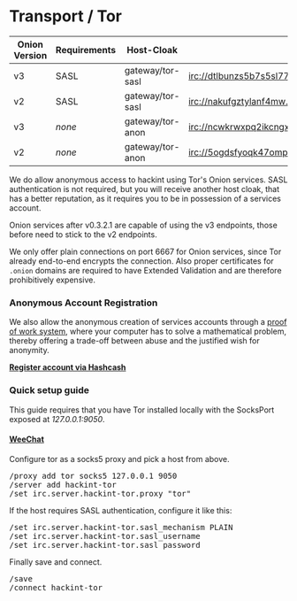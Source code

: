 # Transport / Tor

| Onion Version | Requirements | Host-Cloak       | Address                                                                     |
|---------------|--------------|------------------|-----------------------------------------------------------------------------|
| v3            | SASL         | gateway/tor-sasl | <irc://dtlbunzs5b7s5sl775quwezleyeplxzicdoh3cnhm7feolxmkfd42nqd.onion:6667> |
| v2            | SASL         | gateway/tor-sasl | <irc://nakufgztylanf4mw.onion:6667>                                         |
| v3            | *none*       | gateway/tor-anon | <irc://ncwkrwxpq2ikcngxq3dy2xctuheniggtqeibvgofixpzvrwpa77tozqd.onion:6667> |
| v2            | *none*       | gateway/tor-anon | <irc://5ogdsfyoqk47ompu.onion:6667>                                         |

We do allow anonymous access to hackint using Tor's Onion services. SASL authentication is not required, but you will receive another host cloak, that has a better reputation, as it requires you to be in possession of a services account.

Onion services after v0.3.2.1 are capable of using the v3 endpoints, those before need to stick to the v2 endpoints.

We only offer plain connections on port 6667 for Onion services, since Tor already end-to-end encrypts the connection. Also proper certificates for `.onion` domains are required to have Extended Validation and are therefore prohibitively expensive.

### Anonymous Account Registration

We also allow the anonymous creation of services accounts through a [proof of work system](https://en.wikipedia.org/wiki/Proof-of-work_system), where your computer has to solve a mathematical problem, thereby offering a trade-off between abuse and the justified wish for anonymity.

**[Register account via Hashcash](https://hashcash.hackint.org)**

### Quick setup guide

This guide requires that you have Tor installed locally with the SocksPort exposed at *127.0.0.1:9050*.

#### [WeeChat](https://weechat.org)

Configure tor as a socks5 proxy and pick a host from above.
<pre>
/proxy add tor socks5 127.0.0.1 9050
/server add hackint-tor <host>
/set irc.server.hackint-tor.proxy "tor"
</pre>

If the host requires SASL authentication, configure it like this:
<pre>
/set irc.server.hackint-tor.sasl_mechanism PLAIN
/set irc.server.hackint-tor.sasl_username <login>
/set irc.server.hackint-tor.sasl_password <password>
</pre>

Finally save and connect.
<pre>
/save
/connect hackint-tor
</pre>
